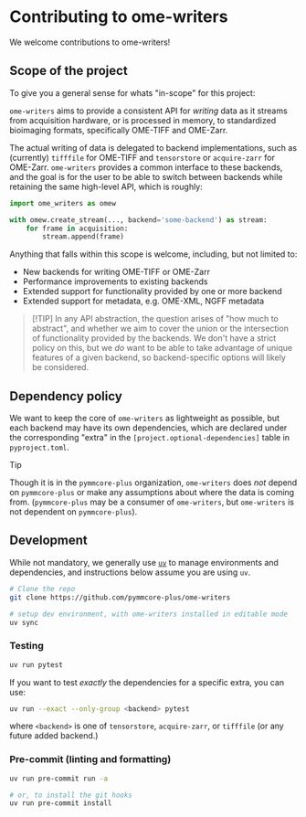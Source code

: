 # Contributing to ome-writers

We welcome contributions to ome-writers!

## Scope of the project

To give you a general sense for whats "in-scope" for this project:

`ome-writers` aims to provide a consistent API for *writing* data as it streams
from acquisition hardware, or is processed in memory, to standardized bioimaging
formats, specifically OME-TIFF and OME-Zarr.

The actual writing of data is delegated to backend implementations, such as
(currently) `tifffile` for OME-TIFF and `tensorstore` or `acquire-zarr` for
OME-Zarr. `ome-writers` provides a common interface to these backends, and the
goal is for the user to be able to switch between backends while retaining the
same high-level API, which is roughly:

```python
import ome_writers as omew

with omew.create_stream(..., backend='some-backend') as stream:
    for frame in acquisition:
        stream.append(frame)
```

Anything that falls within this scope is welcome, including, but not limited to:

- New backends for writing OME-TIFF or OME-Zarr
- Performance improvements to existing backends
- Extended support for functionality provided by one or more backend
- Extended support for metadata, e.g. OME-XML, NGFF metadata

> [!TIP] In any API abstraction, the question arises of "how much to abstract",
> and whether we aim to cover the union or the intersection of functionality
> provided by the backends.  We don't have a strict policy on this, but we *do*
> want to be able to take advantage of unique features of a given backend, so
> backend-specific options will likely be considered.

## Dependency policy

We want to keep the core of `ome-writers` as lightweight as possible, but each
backend may have its own dependencies, which are declared under the
corresponding "extra" in the `[project.optional-dependencies]` table in
`pyproject.toml`.

> [!TIP]
> Though it is in the `pymmcore-plus` organization, `ome-writers` does *not*
> depend on `pymmcore-plus` or make any assumptions about where the data is
> coming from.  (`pymmcore-plus` may be a consumer of `ome-writers`, but
> `ome-writers` is not dependent on `pymmcore-plus`).

## Development

While not mandatory, we generally use [`uv`](https://docs.astral.sh/uv/) to manage
environments and dependencies, and instructions below assume you are using `uv`.

```bash
# Clone the repo
git clone https://github.com/pymmcore-plus/ome-writers

# setup dev environment, with ome-writers installed in editable mode
uv sync
```

### Testing

```sh
uv run pytest
```

If you want to test *exactly* the dependencies for a specific extra,
you can use:

```sh
uv run --exact --only-group <backend> pytest
```

where `<backend>` is one of `tensorstore`, `acquire-zarr`, or `tifffile`
(or any future added backend.)

### Pre-commit (linting and formatting)

```sh
uv run pre-commit run -a

# or, to install the git hooks
uv run pre-commit install
```
